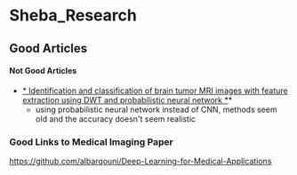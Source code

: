 # Sheba_Research

## Good Articles



#### Not Good Articles
* [* Identification and classification of brain tumor MRI images with feature extraction using DWT and probabilistic neural network *](https://github.com/mxtsai/Sheba_Research/blob/master/Papers/40708_2017_Article_75.pdf)*
  * using probabilistic neural network instead of CNN, methods seem old and the accuracy doesn't seem realistic


### Good Links to Medical Imaging Paper
https://github.com/albarqouni/Deep-Learning-for-Medical-Applications

  
